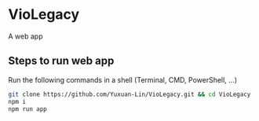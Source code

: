 # VioLegacy

A web app

## Steps to run web app

Run the following commands in a shell (Terminal, CMD, PowerShell, ...)

```bash
git clone https://github.com/Yuxuan-Lin/VioLegacy.git && cd VioLegacy
npm i
npm run app
```